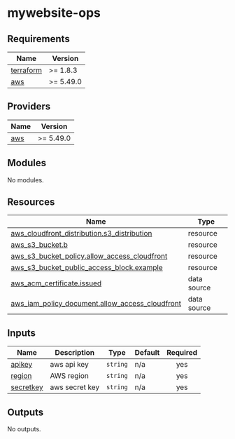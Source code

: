 # mywebsite-ops
<!-- BEGIN_TF_DOCS -->
## Requirements

| Name | Version |
|------|---------|
| <a name="requirement_terraform"></a> [terraform](#requirement\_terraform) | >= 1.8.3 |
| <a name="requirement_aws"></a> [aws](#requirement\_aws) | >= 5.49.0 |

## Providers

| Name | Version |
|------|---------|
| <a name="provider_aws"></a> [aws](#provider\_aws) | >= 5.49.0 |

## Modules

No modules.

## Resources

| Name | Type |
|------|------|
| [aws_cloudfront_distribution.s3_distribution](https://registry.terraform.io/providers/hashicorp/aws/latest/docs/resources/cloudfront_distribution) | resource |
| [aws_s3_bucket.b](https://registry.terraform.io/providers/hashicorp/aws/latest/docs/resources/s3_bucket) | resource |
| [aws_s3_bucket_policy.allow_access_cloudfront](https://registry.terraform.io/providers/hashicorp/aws/latest/docs/resources/s3_bucket_policy) | resource |
| [aws_s3_bucket_public_access_block.example](https://registry.terraform.io/providers/hashicorp/aws/latest/docs/resources/s3_bucket_public_access_block) | resource |
| [aws_acm_certificate.issued](https://registry.terraform.io/providers/hashicorp/aws/latest/docs/data-sources/acm_certificate) | data source |
| [aws_iam_policy_document.allow_access_cloudfront](https://registry.terraform.io/providers/hashicorp/aws/latest/docs/data-sources/iam_policy_document) | data source |

## Inputs

| Name | Description | Type | Default | Required |
|------|-------------|------|---------|:--------:|
| <a name="input_apikey"></a> [apikey](#input\_apikey) | aws api key | `string` | n/a | yes |
| <a name="input_region"></a> [region](#input\_region) | AWS region | `string` | n/a | yes |
| <a name="input_secretkey"></a> [secretkey](#input\_secretkey) | aws secret key | `string` | n/a | yes |

## Outputs

No outputs.
<!-- END_TF_DOCS -->
